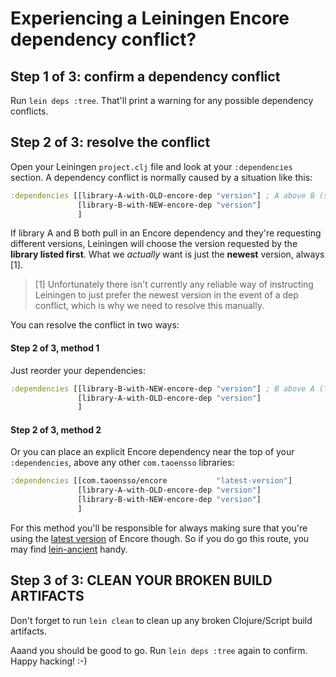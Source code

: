 # Experiencing a Leiningen Encore dependency conflict?

## Step 1 of 3: confirm a dependency conflict

Run `lein deps :tree`. That'll print a warning for any possible dependency conflicts.

## Step 2 of 3: resolve the conflict

Open your Leiningen `project.clj` file and look at your `:dependencies` section. A dependency conflict is normally caused by a situation like this:

```clojure
:dependencies [[library-A-with-OLD-encore-dep "version"] ; A above B (sad panda)
               [library-B-with-NEW-encore-dep "version"]
               ]
```

If library A and B both pull in an Encore dependency and they're requesting different versions, Leiningen will choose the version requested by the **library listed first**. What we _actually_ want is just the **newest** version, always [1].

> [1] Unfortunately there isn't currently any reliable way of instructing Leiningen to just prefer the newest version in the event of a dep conflict, which is why we need to resolve this manually.

You can resolve the conflict in two ways:

#### Step 2 of 3, method 1

Just reorder your dependencies:

```clojure
:dependencies [[library-B-with-NEW-encore-dep "version"] ; B above A (fixed!)
               [library-A-with-OLD-encore-dep "version"]
               ]
```

#### Step 2 of 3, method 2

Or you can place an explicit Encore dependency near the top of your `:dependencies`, above any other `com.taoensso` libraries:

```clojure
:dependencies [[com.taoensso/encore           "latest-version"]
               [library-A-with-OLD-encore-dep "version"]
               [library-B-with-NEW-encore-dep "version"]
               ]
```

For this method you'll be responsible for always making sure that you're using the [latest version](https://clojars.org/com.taoensso/encore) of Encore though. So if you do go this route, you may find [lein-ancient](https://github.com/xsc/lein-ancient) handy.

## Step 3 of 3: CLEAN YOUR BROKEN BUILD ARTIFACTS

Don't forget to run `lein clean` to clean up any broken Clojure/Script build artifacts.

Aaand you should be good to go. Run `lein deps :tree` again to confirm. Happy hacking! :-)